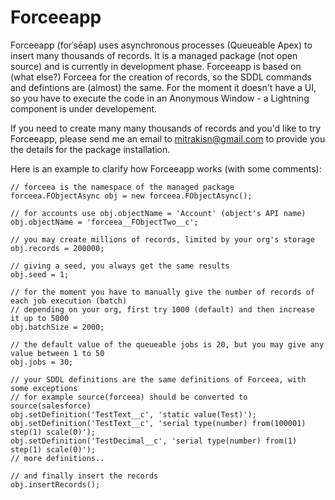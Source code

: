# Forceeapp #
Forceeapp (forˈsēap) uses asynchronous processes (Queueable Apex) to insert many thousands of records. It is a managed package (not open source) and is currently in development phase. Forceeapp is based on (what else?) Forceea for the creation of records, so the SDDL commands and defintions are (almost) the same. For the moment it doesn't have a UI, so you have to execute the code in an Anonymous Window - a Lightning component is under developement.

If you need to create many many thousands of records and you'd like to try Forceeapp, please send me an email to mitrakisn@gmail.com to provide you the details for the package installation.

Here is an example to clarify how Forceeapp works (with some comments):

```
// forceea is the namespace of the managed package
forceea.FObjectAsync obj = new forceea.FObjectAsync();

// for accounts use obj.objectName = 'Account' (object's API name)
obj.objectName = 'forceea__FObjectTwo__c'; 

// you may create millions of records, limited by your org's storage
obj.records = 200000;

// giving a seed, you always get the same results
obj.seed = 1;

// for the moment you have to manually give the number of records of each job execution (batch)
// depending on your org, first try 1000 (default) and then increase it up to 5000
obj.batchSize = 2000;

// the default value of the queueable jobs is 20, but you may give any value between 1 to 50
obj.jobs = 30;

// your SDDL definitions are the same definitions of Forceea, with some exceptions
// for example source(forceea) should be converted to source(salesforce)
obj.setDefinition('TestText__c', 'static value(Test)');
obj.setDefinition('TestText__c', 'serial type(number) from(100001) step(1) scale(0)');
obj.setDefinition('TestDecimal__c', 'serial type(number) from(1) step(1) scale(0)');
// more definitions..

// and finally insert the records
obj.insertRecords();
```
